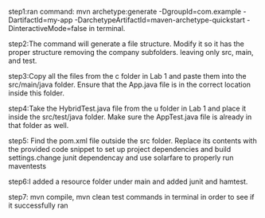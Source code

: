 step1:ran command: mvn archetype:generate -DgroupId=com.example -DartifactId=my-app -DarchetypeArtifactId=maven-archetype-quickstart -DinteractiveMode=false
in terminal.

step2:The command will generate a file structure. Modify it so it has the proper structure removing the company subfolders. leaving only src, main, and test.


step3:Copy all the files from the c folder in Lab 1 and paste them into the src/main/java folder. Ensure that the App.java file is in the correct location inside this folder.


step4:Take the HybridTest.java file from the u folder in Lab 1 and place it inside the src/test/java folder. Make sure the AppTest.java file is already in that folder as well.


step5: Find the pom.xml file outside the src folder. Replace its contents with the provided code snippet to set up project dependencies and build settings.change junit dependencay and use solarfare to properly run maventests


step6:I added a resource folder under main and added junit and hamtest.


step7: mvn compile, mvn clean test commands in terminal in order to see if it successfully ran
